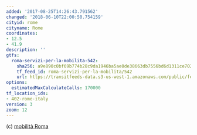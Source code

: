 ```yaml
---
added: '2017-08-25T14:26:43.791562'
changed: '2018-06-10T22:00:50.754159'
cityid: rome
cityname: Rome
coordinates:
- 12.5
- 41.9
description: ''
gtfs:
  roma-servizi-per-la-mobilita-542:
    sha256: a9e890c0bf69b774b28c9da1946ba5ae0de38663db7556bd6d1311ce7028f2f1
    tf_feed_id: roma-servizi-per-la-mobilita/542
    url: https://transitfeeds-data.s3-us-west-1.amazonaws.com/public/feeds/roma-servizi-per-la-mobilita/542/20180605/gtfs.zip
options:
  estimatedMaxCalculateCalls: 170000
tf_location_ids:
- 402-rome-italy
version: 3
zoom: 12
---
```


(c) [mobilità Roma](http://www.agenziamobilita.roma.it/it/progetti/open-data/)
